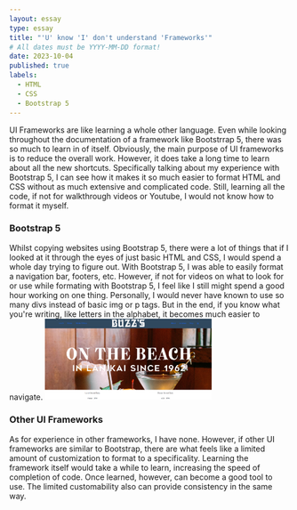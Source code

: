 ```yaml
---
layout: essay
type: essay
title: "'U' know 'I' don't understand 'Frameworks'"
# All dates must be YYYY-MM-DD format!
date: 2023-10-04
published: true
labels:
  - HTML
  - CSS
  - Bootstrap 5
---
```


UI Frameworks are like learning a whole other language. Even while looking throughout the documentation of a framework like Bootstrrap 5, there was so much to learn in of itself. Obviously, the main purpose of UI frameworks is to reduce the overall work. However, it does take a long time to learn about all the new shortcuts. Specifically talking about my experience with Bootstrap 5, I can see how it makes it so much easier to format HTML and CSS without as much extensive and complicated code. Still, learning all the code, if not for walkthrough videos or Youtube, I would not know how to format it myself.
<h3>Bootstrap 5</h3>
Whilst copying websites using Bootstrap 5, there were a lot of things that if I looked at it through the eyes of just basic HTML and CSS, I would spend a whole day trying to figure out. With Bootstrap 5, I was able to easily format a navigation bar, footers, etc. However, if not for videos on what to look for or use while formating with Bootstrap 5, I feel like I still might spend a good hour working on one thing. Personally, I would never have known to use so many divs instead of basic img or p tags. But in the end, if you know what you're writing, like letters in the alphabet, it becomes much easier to navigate.
<img src="img/ExampleBootstrap.png" width="300px">
<h3>Other UI Frameworks</h3>
As for experience in other frameworks, I have none. However, if other UI frameworks are similar to Bootstrap, there are what feels like a limited amount of customization to format to a specificality. Learning the framework itself would take a while to learn, increasing the speed of completion of code. Once learned, however, can become a good tool to use. The limited customability also can provide consistency in the same way. 
